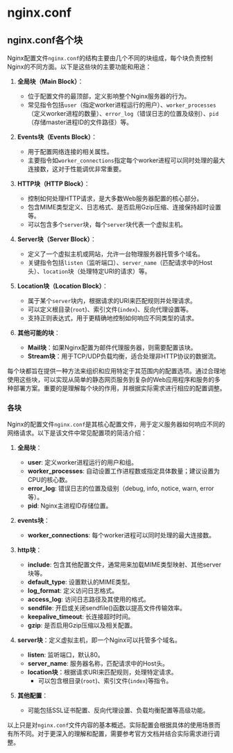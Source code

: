 # nginx.conf
## nginx.conf各个块
Nginx配置文件`nginx.conf`的结构主要由几个不同的块组成，每个块负责控制Nginx的不同方面。以下是这些块的主要功能和用途：

1. **全局块（Main Block）**：
   - 位于配置文件的最顶部，定义影响整个Nginx服务器的行为。
   - 常见指令包括`user`（指定worker进程运行的用户）、`worker_processes`（定义worker进程的数量）、`error_log`（错误日志的位置及级别）、`pid`（存储master进程ID的文件路径）等。

2. **Events块（Events Block）**：
   - 用于配置网络连接的相关属性。
   - 主要指令如`worker_connections`指定每个worker进程可以同时处理的最大连接数，这对于性能调优非常重要。

3. **HTTP块（HTTP Block）**：
   - 控制如何处理HTTP请求，是大多数Web服务器配置的核心部分。
   - 包含MIME类型定义、日志格式、是否启用Gzip压缩、连接保持超时设置等。
   - 可以包含多个`server`块，每个`server`块代表一个虚拟主机。

4. **Server块（Server Block）**：
   - 定义了一个虚拟主机或网站，允许一台物理服务器托管多个域名。
   - 关键指令包括`listen`（监听端口）、`server_name`（匹配请求中的Host头）、`location`块（处理特定URI的请求）等。

5. **Location块（Location Block）**：
   - 属于某个`server`块内，根据请求的URI来匹配规则并处理请求。
   - 可以定义根目录(`root`)、索引文件(`index`)、反向代理设置等。
   - 支持正则表达式，用于更精确地控制如何响应不同类型的请求。

6. **其他可能的块**：
   - **Mail块**：如果Nginx配置为邮件代理服务器，则需要配置该块。
   - **Stream块**：用于TCP/UDP负载均衡，适合处理非HTTP协议的数据流。

每个块都旨在提供一种方法来组织和应用特定于其范围内的配置选项。通过合理地使用这些块，可以实现从简单的静态网页服务到复杂的Web应用程序和服务的多种部署方案。重要的是理解每个块的作用，并根据实际需求进行相应的配置调整。
### 各块
Nginx的配置文件`nginx.conf`是其核心配置文件，用于定义服务器如何响应不同的网络请求。以下是该文件中常见配置项的简洁介绍：

1. **全局块**：
   - **user**: 定义worker进程运行的用户和组。
   - **worker_processes**: 自动设置工作进程数或指定具体数量；建议设置为CPU的核心数。
   - **error_log**: 错误日志的位置及级别（debug, info, notice, warn, error等）。
   - **pid**: Nginx主进程ID存储位置。

2. **events块**：
   - **worker_connections**: 每个worker进程可以同时处理的最大连接数。

3. **http块**：
   - **include**: 包含其他配置文件，通常用来加载MIME类型映射、其他server块等。
   - **default_type**: 设置默认的MIME类型。
   - **log_format**: 定义访问日志格式。
   - **access_log**: 访问日志路径及其使用的格式。
   - **sendfile**: 开启或关闭sendfile()函数以提高文件传输效率。
   - **keepalive_timeout**: 长连接超时时间。
   - **gzip**: 是否启用Gzip压缩以及相关配置。

4. **server块**：定义虚拟主机，即一个Nginx可以托管多个域名。
   - **listen**: 监听端口，默认80。
   - **server_name**: 服务器名称，匹配请求中的Host头。
   - **location块**：根据请求URI来匹配规则，处理特定请求。
     - 可以包含根目录(`root`)、索引文件(`index`)等指令。

5. **其他配置**：
   - 可能包括SSL证书配置、反向代理设置、负载均衡配置等高级功能。

以上只是对`nginx.conf`文件内容的基本概述。实际配置会根据具体的使用场景而有所不同。对于更深入的理解和配置，需要参考官方文档并结合实际需求进行调整。